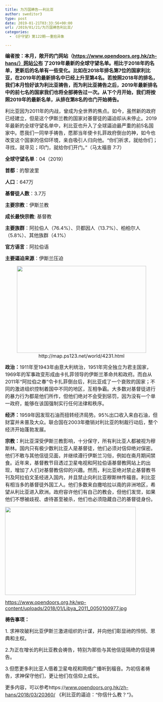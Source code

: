 ```yaml
---
title: 为万国祷告——利比亚
author: sweditor3
type: post
date: 2019-01-21T03:33:56+00:00
url: /2019/01/21/为万国祷告利比亚/
categories:
  - 《＠守望》第122期——重拾异象

---
```

**<span style="font-size: 12pt;">编者按：本月，敞开的门网站（https://www.opendoors.org.hk/zh-hans/）网站公布 了2019年最新的全球守望名单。相比于2018年的名单，更新后的名单有一些变化。比如在2018年排名第7位的国家利比亚，在2019年的最新排名中已经上升至第4名。若按照2018年的排名，我们本月恰好该为利比亚祷告，而为利比亚祷告之后，2019年最新排名中的前七名的国家我们也将全部祷告过一次。从下个月开始，我们将按照2019年的最新名单，从排在第8名的也门开始祷告。</span>**

<span style="font-size: 12pt;">利比亚因为2011年的内战，曾成为全世界的焦点。如今，虽然新的政府已经建立，但是这个伊斯兰教的国家对基督徒的逼迫却从未停止。2019年最新的全球守望名单中，利比亚也升入了全球逼迫最严重的前5名国家中。愿我们一同举手祷告，愿那当年使卡扎菲政府倒台的神，如今也改变这个国家的信仰环境，亲自吸引人归向他。“你们祈求，就给你们；寻找，就寻见；叩门，就给你们开门。”（马太福音 7:7）</span>

<span style="font-size: 12pt;"><strong>全球守望名单</strong>：04（2019） </span>

<span style="font-size: 12pt;"><strong>首都</strong>：的黎波里</span>

<span style="font-size: 12pt;"><strong>人口</strong>：647万</span>

<span style="font-size: 12pt;"><strong>基督徒人数</strong>：3.7万</span>

<span style="font-size: 12pt;"><strong>主要宗教</strong>：伊斯兰教</span>

<span style="font-size: 12pt;"><strong>成长最快宗教</strong>: 基督教</span>

<span style="font-size: 12pt;"><strong>主要族群</strong>：阿拉伯人（76.4%）、贝都因人（13.7%）、柏柏尔人（5.8%）、其他族群（4.1%）</span>

<span style="font-size: 12pt;"><strong>官方语言</strong>：阿拉伯语</span>

<span style="font-size: 12pt;"><strong>主要逼迫来源</strong>：伊斯兰压迫</span>

<p style="text-align: center;">
  <img class="alignnone  wp-image-18166" src="http://t5.shwchurch.org/wp-content/uploads/2019/01/利比亚地图-600x400.jpg" alt="" width="426" height="287" /><br /> <span style="font-size: 12pt;">http://map.ps123.net/world/4231.html</span>
</p>

<span style="font-size: 12pt;"><strong>政治：</strong>1911年至1943年由意大利统治，1951年完全独立为君主国家，1969年的军事政变形成由卡扎菲领导的伊斯兰革命共和政府。而自从2011年“阿拉伯之春”令卡扎菲倒台后，利比亚成了一个衰败的国家；不同的激进组织控制着国中不同的地区，互相争霸。大多数对基督徒进行的暴力行为都是他们所作，但他们绝对不会受到惩罚，因为没有一个单一政府，能够在该国强制实行任何法律和秩序。</span>

<span style="font-size: 12pt;"><strong>经济：</strong>1959年因发现石油而扭转经济局势。95%出口收入来自石油，但财富并未普及大众。联合国在2003年撤销对利比亚的制裁行动后，整个经济开始蓬勃发展。</span>

<span style="font-size: 12pt;"><strong>宗教：</strong>利比亚深受伊斯兰教影响，十分保守，所有利比亚人都被视为穆斯林。国内只有极少数利比亚人是基督徒，他们必须对信仰绝对保密。他们不敢与其他信徒见面，并继续遵行伊斯兰习俗，例如在斋月期间禁食。近年来，基督教节目透过卫星电视和阿拉伯语基督教网站上的出现，增加了人们对基督教信仰的兴趣。然而，利比亚绝对禁止基督教书刊及阿拉伯文圣经进入国内，并且禁止向利比亚穆斯林传福音。利比亚有相当多的基督徒外国工人。他们多数来自撒哈拉以南的非洲地区，希望从利比亚进入欧洲。政府容许他们有自己的教会，但他们发觉，如果他们不想被歧视、虐待甚至被杀，他们也必须隐藏自己的基督徒身份。</span>

<img class="alignnone  wp-image-18167" src="http://t5.shwchurch.org/wp-content/uploads/2019/01/利比亚1-600x400.jpg" alt="" width="431" height="291" />
  
<span style="font-size: 12pt;">https://www.opendoors.org.hk/wp-content/uploads/2018/01/Libya_2011_0050100977.jpg</span>

**<span style="font-size: 12pt;">祷告事项：</span>**

<span style="font-size: 12pt;">1. 求神攻破利比亚伊斯兰激进组织的计谋，并向他们彰显祂的怜悯、恩典和主权。</span>

<span style="font-size: 12pt;">2.为正在增长的利比亚教会祷告，特别为那些与其他信徒隔绝的信徒祷告。</span>

<span style="font-size: 12pt;">3.但愿更多利比亚人借着卫星电视和网络广播听到福音。为初信者祷告，求神保守他们，更让他们在信仰上成长。</span>

<span style="font-size: 12pt;">更多内容，可以参考https://www.opendoors.org.hk/zh-hans/2018/03/20360/ 《利比亚的逼迫：“你信什么教？”》。</span>

&nbsp;